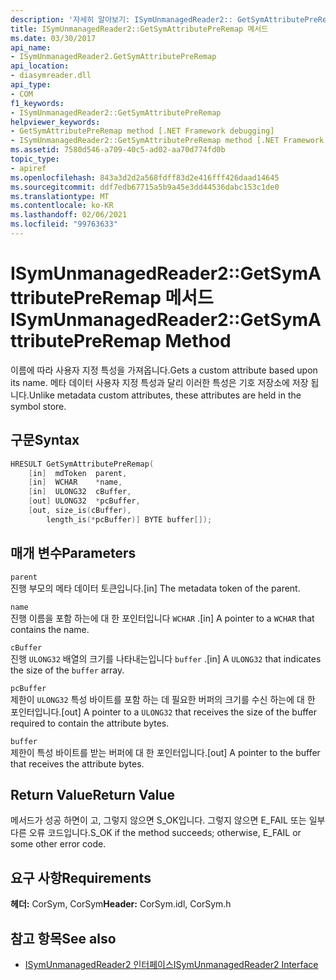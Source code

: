 ```yaml
---
description: '자세히 알아보기: ISymUnmanagedReader2:: GetSymAttributePreRemap 메서드'
title: ISymUnmanagedReader2::GetSymAttributePreRemap 메서드
ms.date: 03/30/2017
api_name:
- ISymUnmanagedReader2.GetSymAttributePreRemap
api_location:
- diasymreader.dll
api_type:
- COM
f1_keywords:
- ISymUnmanagedReader2::GetSymAttributePreRemap
helpviewer_keywords:
- GetSymAttributePreRemap method [.NET Framework debugging]
- ISymUnmanagedReader2::GetSymAttributePreRemap method [.NET Framework debugging]
ms.assetid: 7580d546-a709-40c5-ad02-aa70d774fd0b
topic_type:
- apiref
ms.openlocfilehash: 843a3d2d2a568fdff83d2e416fff426daad14645
ms.sourcegitcommit: ddf7edb67715a5b9a45e3dd44536dabc153c1de0
ms.translationtype: MT
ms.contentlocale: ko-KR
ms.lasthandoff: 02/06/2021
ms.locfileid: "99763633"
---
```

# <a name="isymunmanagedreader2getsymattributepreremap-method"></a><span data-ttu-id="2aa67-103">ISymUnmanagedReader2::GetSymAttributePreRemap 메서드</span><span class="sxs-lookup"><span data-stu-id="2aa67-103">ISymUnmanagedReader2::GetSymAttributePreRemap Method</span></span>

<span data-ttu-id="2aa67-104">이름에 따라 사용자 지정 특성을 가져옵니다.</span><span class="sxs-lookup"><span data-stu-id="2aa67-104">Gets a custom attribute based upon its name.</span></span> <span data-ttu-id="2aa67-105">메타 데이터 사용자 지정 특성과 달리 이러한 특성은 기호 저장소에 저장 됩니다.</span><span class="sxs-lookup"><span data-stu-id="2aa67-105">Unlike metadata custom attributes, these attributes are held in the symbol store.</span></span>  
  
## <a name="syntax"></a><span data-ttu-id="2aa67-106">구문</span><span class="sxs-lookup"><span data-stu-id="2aa67-106">Syntax</span></span>  
  
```cpp  
HRESULT GetSymAttributePreRemap(  
    [in]  mdToken  parent,  
    [in]  WCHAR    *name,  
    [in]  ULONG32  cBuffer,  
    [out] ULONG32  *pcBuffer,  
    [out, size_is(cBuffer),  
        length_is(*pcBuffer)] BYTE buffer[]);  
```  
  
## <a name="parameters"></a><span data-ttu-id="2aa67-107">매개 변수</span><span class="sxs-lookup"><span data-stu-id="2aa67-107">Parameters</span></span>  

 `parent`  
 <span data-ttu-id="2aa67-108">진행 부모의 메타 데이터 토큰입니다.</span><span class="sxs-lookup"><span data-stu-id="2aa67-108">[in] The metadata token of the parent.</span></span>  
  
 `name`  
 <span data-ttu-id="2aa67-109">진행 이름을 포함 하는에 대 한 포인터입니다 `WCHAR` .</span><span class="sxs-lookup"><span data-stu-id="2aa67-109">[in] A pointer to a `WCHAR` that contains the name.</span></span>  
  
 `cBuffer`  
 <span data-ttu-id="2aa67-110">진행 `ULONG32` 배열의 크기를 나타내는입니다 `buffer` .</span><span class="sxs-lookup"><span data-stu-id="2aa67-110">[in] A `ULONG32` that indicates the size of the `buffer` array.</span></span>  
  
 `pcBuffer`  
 <span data-ttu-id="2aa67-111">제한이 `ULONG32` 특성 바이트를 포함 하는 데 필요한 버퍼의 크기를 수신 하는에 대 한 포인터입니다.</span><span class="sxs-lookup"><span data-stu-id="2aa67-111">[out] A pointer to a `ULONG32` that receives the size of the buffer required to contain the attribute bytes.</span></span>  
  
 `buffer`  
 <span data-ttu-id="2aa67-112">제한이 특성 바이트를 받는 버퍼에 대 한 포인터입니다.</span><span class="sxs-lookup"><span data-stu-id="2aa67-112">[out] A pointer to the buffer that receives the attribute bytes.</span></span>  
  
## <a name="return-value"></a><span data-ttu-id="2aa67-113">Return Value</span><span class="sxs-lookup"><span data-stu-id="2aa67-113">Return Value</span></span>  

 <span data-ttu-id="2aa67-114">메서드가 성공 하면이 고, 그렇지 않으면 S_OK입니다. 그렇지 않으면 E_FAIL 또는 일부 다른 오류 코드입니다.</span><span class="sxs-lookup"><span data-stu-id="2aa67-114">S_OK if the method succeeds; otherwise, E_FAIL or some other error code.</span></span>  
  
## <a name="requirements"></a><span data-ttu-id="2aa67-115">요구 사항</span><span class="sxs-lookup"><span data-stu-id="2aa67-115">Requirements</span></span>  

 <span data-ttu-id="2aa67-116">**헤더:** CorSym, CorSym</span><span class="sxs-lookup"><span data-stu-id="2aa67-116">**Header:** CorSym.idl, CorSym.h</span></span>  
  
## <a name="see-also"></a><span data-ttu-id="2aa67-117">참고 항목</span><span class="sxs-lookup"><span data-stu-id="2aa67-117">See also</span></span>

- [<span data-ttu-id="2aa67-118">ISymUnmanagedReader2 인터페이스</span><span class="sxs-lookup"><span data-stu-id="2aa67-118">ISymUnmanagedReader2 Interface</span></span>](isymunmanagedreader2-interface.md)

